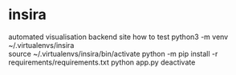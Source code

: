 # insira
automated visualisation backend site
how to test
python3 -m venv ~/.virtualenvs/insira    
source ~/.virtualenvs/insira/bin/activate
python -m pip install -r requirements/requirements.txt
python app.py 
deactivate